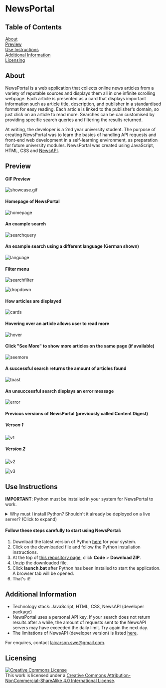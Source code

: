 # NewsPortal

## Table of Contents

[About](#about)<br>
[Preview](#preview)<br>
[Use Instructions](#use)<br>
[Additional Information](#info)<br>
[Licensing](#licensing)<br>

## About <a name="about">
NewsPortal is a web application that collects online news articles from a variety of reputable sources and displays them all in one infinite scrolling webpage. Each article is presented as a card that displays important information such as article title, description, and publisher in a standardised format for easy reading. Each article is linked to the publisher's domain, so just click on an article to read more. Searches can be can customised by providing specific search queries and filtering the results returned.

At writing, the developer is a 2nd year university student. The purpose of creating NewsPortal was to learn the basics of handling API requests and front-end web development in a self-learning environment, as preparation for future university modules. NewsPortal was created using JavaScript, HTML, CSS and [NewsAPI](https://newsapi.org/).

## Preview <a name="preview">

#### GIF Preview

![showcase.gif](./assets/showcase.gif)

#### Homepage of NewsPortal
![homepage](./assets/homepage.png)

#### An example search
![searchquery](./assets/searchquery.png)

#### An example search using a different language (German shown)
![language](./assets/language.png)

#### Filter menu
![searchfilter](./assets/searchfilter.png)

![dropdown](./assets/dropdown.png)

#### How articles are displayed
![cards](./assets/cards.png)

#### Hovering over an article allows user to read more
![hover](./assets/cardhover.png)

#### Click "See More" to show more articles on the same page (if available)
![seemore](./assets/seemore.png)

#### A successful search returns the amount of articles found
![toast](./assets/toast.png)

#### An unsuccessful search displays an error message
![error](./assets/error.png)

#### Previous versions of NewsPortal (previously called Content Digest)

##### Verson 1
![v1](./assets/newsportal_v1.png)

##### Version 2
![v2](./assets/newsportal_v2.png)

![v3](./assets/newsportal_v3.jpg)

## Use Instructions <a name="use">

**IMPORTANT**: Python must be installed in your system for NewsPortal to work.

<details>
<summary>
Why must I install Python? Shouldn't it already be deployed on a live server? (Click to expand)
</summary>
<br>
Since NewsPortal is a personal project, it is not hosted on a server (which requires payment). The NewsPortal launcher requires Python to start a local HTTP server so that the application can be hosted on your local device. 
<br>
Note that opening index.html does not work either, since the free version of NewsAPI used in this project requires the GET requests to come from a defined localhost server. The free version of NewsAPI does not allow cross-domain requests.

</details>

#### Follow these steps carefully to start using NewsPortal:

1. Download the latest version of Python [here](https://www.python.org/downloads/) for your system.
2. Click on the downloaded file and follow the Python installation instructions.
3. At the top of [this repository page](https://github.com/carsnl/NewsPortal/), click **Code** > **Download ZIP**.
4. Unzip the downloaded file.
5. Click **launch.bat** after Python has been installed to start the application. A browser tab will be opened.
6. That's it!

## Additional Information <a name="info">

- Technology stack: JavaScript, HTML, CSS, NewsAPI (developer package)
- NewsPortal uses a personal API key. If your search does not return results after a while, the amount of requests sent to the NewsAPI servers may have exceeded the daily limit. Try again the next day.
- The limitations of NewsAPI (developer version) is listed [here](https://newsapi.org/pricing).

For enquires, contact [laicarson.swe@gmail.com](laicarson.swe@gmail.com).


## Licensing <a name="licensing">

<a rel="license" href="http://creativecommons.org/licenses/by-nc-sa/4.0/"><img alt="Creative Commons License" style="border-width:0" src="https://i.creativecommons.org/l/by-nc-sa/4.0/88x31.png" /></a><br />This work is licensed under a <a rel="license" href="http://creativecommons.org/licenses/by-nc-sa/4.0/">Creative Commons Attribution-NonCommercial-ShareAlike 4.0 International License</a>.


